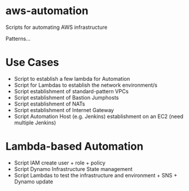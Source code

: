 # aws-automation
Scripts for automating AWS infrastructure

Patterns...

# Use Cases
- Script to establish a few lambda for Automation
- Script for Lambdas to establish the network environment/s
 - Script establishment of standard-pattern VPCs
 - Script establishment of Bastion Jumphosts
 - Script establishment of NATs
 - Script establishment of Internet Gateway
- Script Automation Host (e.g. Jenkins) establishment on an EC2 (need multiple Jenkins)

# Lambda-based Automation
- Script IAM create user + role + policy
- Script Dynamo Infrastructure State management
- Script Lambdas to test the infrastructure and environment + SNS + Dynamo update



